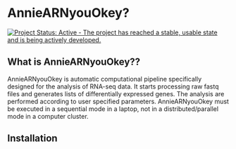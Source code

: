 # AnnieARNyouOkey?

[![Project Status: Active - The project has reached a stable, usable
state and is being actively
developed.](http://www.repostatus.org/badges/latest/active.svg)](http://www.repostatus.org/#active)

## What is AnnieARNyouOkey??

AnnieARNyouOkey is automatic computational pipeline specifically designed for the analysis of RNA-seq data. It starts processing raw fastq files and generates lists of differentially expressed genes. The analysis are performed according to user specified parameters. AnnieARNyouOkey must be executed in a sequential mode in a laptop, not in a distributed/parallel mode in a computer cluster.

## Installation



